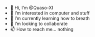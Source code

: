 - 👋 Hi, I’m @Quaso-XI
- 👀 I’m interested in computer and stuff
- 🌱 I’m currently learning how to breath
- 💞️ I’m looking to collaborate
- 📫 How to reach me... nothing

<!---
Quaso-XI/Quaso-XI is a ✨ special ✨ repository because its `README.md` (this file) appears on your GitHub profile.
You can click the Preview link to take a look at your changes.
--->
